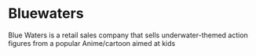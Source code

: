 # Bluewaters
Blue Waters is a retail sales company that sells underwater-themed action figures from a popular Anime/cartoon aimed at kids
